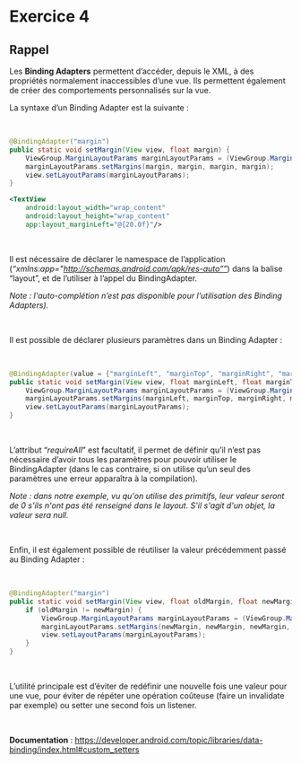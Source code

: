 # Exercice 4

## Rappel

Les **Binding Adapters** permettent d’accéder, depuis le XML, à des propriétés normalement inaccessibles d’une vue. Ils permettent également de créer des comportements personnalisés sur la vue.

La syntaxe d’un Binding Adapter est la suivante :

<br/>

```java
@BindingAdapter("margin")
public static void setMargin(View view, float margin) {
    ViewGroup.MarginLayoutParams marginLayoutParams = (ViewGroup.MarginLayoutParams) view.getLayoutParams();
    marginLayoutParams.setMargins(margin, margin, margin, margin);
    view.setLayoutParams(marginLayoutParams);
}
```



```xml
<TextView
    android:layout_width="wrap_content"
    android:layout_height="wrap_content"
    app:layout_marginLeft="@{20.0f}"/>
```

<br/>

Il est nécessaire de déclarer le namespace de l’application (*“xmlns:app="http://schemas.android.com/apk/res-auto””*) dans la balise “layout”, et de l’utiliser à l’appel du BindingAdapter.

*Note : l'auto-complétion n’est pas disponible pour l’utilisation des Binding Adapters).*

<br/>

Il est possible de déclarer plusieurs paramètres dans un Binding Adapter : 

<br/>

```java
@BindingAdapter(value = {"marginLeft", "marginTop", "marginRight", "marginBottom"}, requireAll = false)
public static void setMargin(View view, float marginLeft, float marginTop, float marginRight, float marginBottom) {
    ViewGroup.MarginLayoutParams marginLayoutParams = (ViewGroup.MarginLayoutParams) view.getLayoutParams();
    marginLayoutParams.setMargins(marginLeft, marginTop, marginRight, marginBottom);
    view.setLayoutParams(marginLayoutParams);
}
```

<br/>

L’attribut “*requireAll*” est facultatif, il permet de définir qu’il n’est pas nécessaire d’avoir tous les paramètres pour pouvoir utiliser le BindingAdapter (dans le cas contraire, si on utilise qu’un seul des paramètres une erreur apparaîtra à la compilation).

*Note : dans notre exemple, vu qu'on utilise des primitifs, leur valeur seront de 0 s'ils n'ont pas été renseigné dans le layout. S'il s'agit d'un objet, la valeur sera null.*

<br/>

Enfin, il est également possible de réutiliser la valeur précédemment passé au Binding Adapter : 

<br/>

```java
@BindingAdapter("margin")
public static void setMargin(View view, float oldMargin, float newMargin) {
    if (oldMargin != newMargin) {
        ViewGroup.MarginLayoutParams marginLayoutParams = (ViewGroup.MarginLayoutParams) view.getLayoutParams();
        marginLayoutParams.setMargins(newMargin, newMargin, newMargin, newMargin);
        view.setLayoutParams(marginLayoutParams);
    }
}
```

<br/>

L’utilité principale est d’éviter de redéfinir une nouvelle fois une valeur pour une vue, pour éviter de répéter une opération coûteuse (faire un invalidate par exemple) ou setter une second fois un listener.

<br/>

**Documentation** : https://developer.android.com/topic/libraries/data-binding/index.html#custom_setters